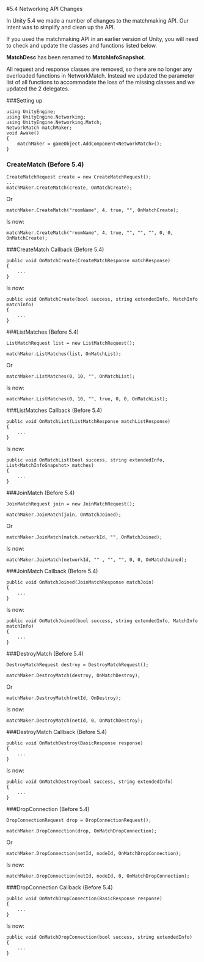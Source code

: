 #5.4 Networking API Changes

In Unity 5.4 we made a number of changes to the matchmaking API. Our intent was to simplify and clean up the API.

If you used the matchmaking API in an earlier version of Unity, you will need to check and update the classes and functions listed below.

__MatchDesc__ has been renamed to __MatchInfoSnapshot__. 

All request and response classes are removed, so there are no longer any overloaded functions in NetworkMatch. Instead we updated the parameter list of all functions to accommodate the loss of the missing classes and we updated the 2 delegates. 



###Setting up

````
using UnityEngine;
using UnityEngine.Networking;
using UnityEngine.Networking.Match;
NetworkMatch matchMaker;
void Awake()
{
    matchMaker = gameObject.AddComponent<NetworkMatch>();
}
````

### CreateMatch (Before 5.4)

````
CreateMatchRequest create = new CreateMatchRequest();
...
matchMaker.CreateMatch(create, OnMatchCreate);
````

Or

````
matchMaker.CreateMatch("roomName", 4, true, "", OnMatchCreate);
````

Is now:

````
matchMaker.CreateMatch("roomName", 4, true, "", "", "", 0, 0, OnMatchCreate);
````


###CreateMatch Callback (Before 5.4)

````
public void OnMatchCreate(CreateMatchResponse matchResponse)
{
    ...
}
````

Is now:

````
public void OnMatchCreate(bool success, string extendedInfo, MatchInfo matchInfo)
{
    ...
}
````

###ListMatches (Before 5.4)

````
ListMatchRequest list = new ListMatchRequest();

matchMaker.ListMatches(list, OnMatchList);
````

Or

````
matchMaker.ListMatches(0, 10, "", OnMatchList);
````

Is now:

````
matchMaker.ListMatches(0, 10, "", true, 0, 0, OnMatchList);
````

###ListMatches Callback (Before 5.4)

````
public void OnMatchList(ListMatchResponse matchListResponse)
{
    ...
}
````

Is now:

````
public void OnMatchList(bool success, string extendedInfo, List<MatchInfoSnapshot> matches)
{
    ...
}
````


###JoinMatch (Before 5.4)

````
JoinMatchRequest join = new JoinMatchRequest();

matchMaker.JoinMatch(join, OnMatchJoined);
````

Or

````
matchMaker.JoinMatch(match.networkId, "", OnMatchJoined);
````

Is now:

````
matchMaker.JoinMatch(networkId, "" , "", "", 0, 0, OnMatchJoined);
````

###JoinMatch Callback (Before 5.4)

````
public void OnMatchJoined(JoinMatchResponse matchJoin)
{
    ...
}
````

Is now:

````
public void OnMatchJoined(bool success, string extendedInfo, MatchInfo matchInfo)
{
    ...
}
````

###DestroyMatch (Before 5.4)

````
DestroyMatchRequest destroy = DestroyMatchRequest();

matchMaker.DestroyMatch(destroy, OnMatchDestroy);
````

Or

````
matchMaker.DestroyMatch(netId, OnDestroy);
````

Is now:

````
matchMaker.DestroyMatch(netId, 0, OnMatchDestroy);
````

###DestroyMatch Callback  (Before 5.4)

````
public void OnMatchDestroy(BasicResponse response)
{
    ...
}
````

Is now:

````
public void OnMatchDestroy(bool success, string extendedInfo)
{
    ...
}
````

###DropConnection (Before 5.4)

````
DropConnectionRequest drop = DropConnectionRequest();

matchMaker.DropConnection(drop, OnMatchDropConnection);
````

Or

````
matchMaker.DropConnection(netId, nodeId, OnMatchDropConnection);
````

Is now: 

````
matchMaker.DropConnection(netId, nodeId, 0, OnMatchDropConnection);
````

###DropConnection Callback (Before 5.4)

````
public void OnMatchDropConnection(BasicResponse response)
{
    ...
}
````

Is now:

````
public void OnMatchDropConnection(bool success, string extendedInfo)
{
    ...
}
````
